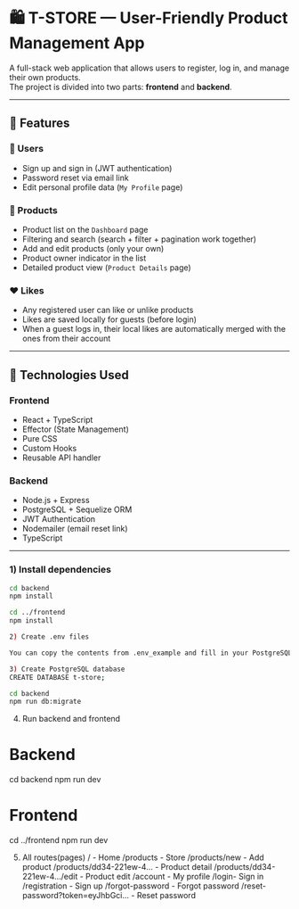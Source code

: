 # 🛍️ T-STORE — User-Friendly Product Management App

A full-stack web application that allows users to register, log in, and manage their own products.  
The project is divided into two parts: **frontend** and **backend**.

---

## 🚀 Features

### 👤 Users

- Sign up and sign in (JWT authentication)
- Password reset via email link
- Edit personal profile data (`My Profile` page)

### 🛒 Products

- Product list on the `Dashboard` page
- Filtering and search (search + filter + pagination work together)
- Add and edit products (only your own)
- Product owner indicator in the list
- Detailed product view (`Product Details` page)

### ❤️ Likes

- Any registered user can like or unlike products
- Likes are saved locally for guests (before login)
- When a guest logs in, their local likes are automatically merged with the ones from their account

---

## 🧱 Technologies Used

### Frontend

- React + TypeScript
- Effector (State Management)
- Pure CSS
- Custom Hooks
- Reusable API handler

### Backend

- Node.js + Express
- PostgreSQL + Sequelize ORM
- JWT Authentication
- Nodemailer (email reset link)
- TypeScript

---

### 1) Install dependencies

```bash
cd backend
npm install

cd ../frontend
npm install

2) Create .env files

You can copy the contents from .env_example and fill in your PostgreSQL and email credentials(you can use env_example email credentials).

3) Create PostgreSQL database
CREATE DATABASE t-store;

cd backend
npm run db:migrate
```

4. Run backend and frontend

# Backend

cd backend
npm run dev

# Frontend

cd ../frontend
npm run dev

5. All routes(pages)
   / - Home
   /products - Store
   /products/new - Add product
   /products/dd34-221ew-4... - Product detail
   /products/dd34-221ew-4.../edit - Product edit
   /account - My profile
   /login- Sign in
   /registration - Sign up
   /forgot-password - Forgot password
   /reset-password?token=eyJhbGci... - Reset password
